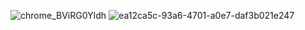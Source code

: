 ![chrome_BViRG0YIdh](https://github.com/user-attachments/assets/89d351c6-2bb4-47d1-817a-3954224fb2a5)
![ea12ca5c-93a6-4701-a0e7-daf3b021e247](https://github.com/user-attachments/assets/1c8ca5d4-aea9-40e6-a4d9-aed15dd0877c)
